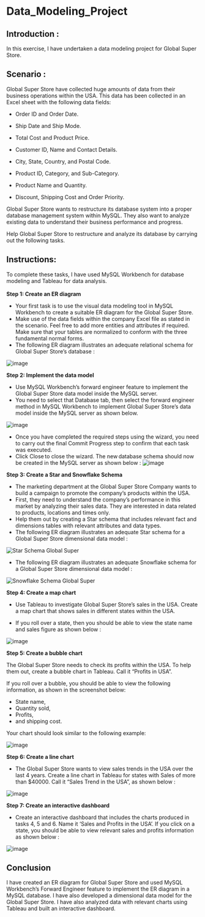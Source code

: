 # Data_Modeling_Project

## Introduction :

In this exercise, I have undertaken a data modeling project for Global Super Store.

## Scenario :

Global Super Store have collected huge amounts of data from their business operations within the USA. This data has been collected in an Excel sheet with the following data fields: 

- Order ID and Order Date.

- Ship Date and Ship Mode.

- Total Cost and Product Price.

- Customer ID, Name and Contact Details. 

- City, State, Country, and Postal Code.

- Product ID, Category, and Sub-Category.

- Product Name and Quantity.

- Discount, Shipping Cost and Order Priority.


Global Super Store wants to restructure its database system into a proper database management system within MySQL. They also want to analyze existing data to understand their business performance and progress. 

Help Global Super Store to restructure and analyze its database by carrying out the following tasks.

## Instructions:

To complete these tasks, I have used MySQL Workbench for database modeling and Tableau for data analysis. 
<br><br>
**Step 1: Create an ER diagram**

- Your first task is to use the visual data modeling tool in MySQL Workbench to create a suitable ER diagram for the Global Super Store. 
- Make use of the data fields within the company Excel file as stated in the scenario. Feel free to add more entities and attributes if required. Make sure that your tables are normalized to conform with the three fundamental normal forms.
- The following ER diagram illustrates an adequate relational schema for Global Super Store’s database :

![image](https://github.com/himanshu1295/Data_Modeling_Project/assets/106751126/933c168d-c0d8-4348-8bf8-e611e6a3f0b4)

**Step 2: Implement the data model**
- Use MySQL Workbench’s forward engineer feature to implement the Global Super Store data model inside the MySQL server.
- You need to select that Database tab, then select the forward engineer method in MySQL Workbench to implement Global Super Store’s data model inside the MySQL server as shown below.

![image](https://github.com/himanshu1295/Data_Modeling_Project/assets/106751126/cdc7b908-69b4-4b65-a523-8e5ac1c45587)

- Once you have completed the required steps using the wizard, you need to carry out the final Commit Progress step to confirm that each task was executed.
- Click Close to close the wizard. The new database schema should now be created in the MySQL server as shown below :
![image](https://github.com/himanshu1295/Data_Modeling_Project/assets/106751126/f4e877bc-169b-4592-ac55-26a338079a64)

**Step 3: Create a Star and Snowflake Schema**

- The marketing department at the Global Super Store Company wants to build a campaign to promote the company’s products within the USA. 
- First, they need to understand the company’s performance in this market by analyzing their sales data. They are interested in data related to products, locations and times only. 
- Help them out by creating a Star schema that includes relevant fact and dimensions tables with relevant attributes and data types.
- The following ER diagram illustrates an adequate Star schema for a Global Super Store dimensional data model :

![Star Schema Global Super](https://github.com/himanshu1295/Data_Modeling_Project/assets/106751126/8d6a74d5-ddfe-477f-84bd-8535252c650c)

- The following ER diagram illustrates an adequate Snowflake schema for a Global Super Store dimensional data model :

![Snowflake Schema Global Super](https://github.com/himanshu1295/Data_Modeling_Project/assets/106751126/0db49d19-cc17-4317-8bec-794c4b9a392e)

**Step 4: Create a map chart**

- Use Tableau to investigate Global Super Store’s sales in the USA. Create a map chart that shows sales in different states within the USA. 

- If you roll over a state, then you should be able to view the state name and sales figure as shown below :

![image](https://github.com/himanshu1295/Data_Modeling_Project/assets/106751126/044b8eb4-f22c-4af0-8d4d-85aa2924c297)

**Step 5: Create a bubble chart**

The Global Super Store needs to check its profits within the USA. To help them out, create a bubble chart in Tableau. Call it “Profits in USA”. 

If you roll over a bubble, you should be able to view the following information, as shown in the screenshot below:
- State name,
- Quantity sold,
- Profits,
- and shipping cost.

Your chart should look similar to the following example:

![image](https://github.com/himanshu1295/Data_Modeling_Project/assets/106751126/15b3d78f-dbc4-49f5-9e7e-252a0ff2316d)

**Step 6: Create a line chart**

- The Global Super Store wants to view sales trends in the USA over the last 4 years. Create a line chart in Tableau for states with Sales of more than $40000. Call it “Sales Trend in the USA”, as shown below :

![image](https://github.com/himanshu1295/Data_Modeling_Project/assets/106751126/3ed6d663-b85c-418b-b8c3-603c0f46e19d)

**Step 7: Create an interactive dashboard**

- Create an interactive dashboard that includes the charts produced in tasks 4, 5 and 6. Name it ‘Sales and Profits in the USA’. If you click on a state, you should be able to view relevant sales and profits information as shown below :

![image](https://github.com/himanshu1295/Data_Modeling_Project/assets/106751126/eb86b61f-84b7-4fd0-8251-6e5342dbbe2e)

## Conclusion

I have created an ER diagram for Global Super Store and used MySQL Workbench’s Forward Engineer feature to implement the ER diagram in a MySQL database. I have also developed a dimensional data model for the Global Super Store. I have also analyzed data with relevant charts using Tableau and built an interactive dashboard.
<br><br>
